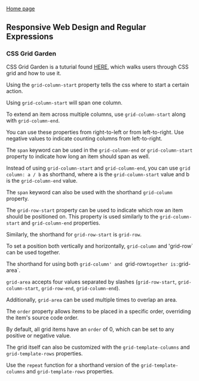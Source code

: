 [Home page](https://cfjalos.github.io/Reading-Notes/)
## Responsive Web Design and Regular Expressions

### CSS Grid Garden

CSS Grid Garden is a tuturial found [HERE](https://cssgridgarden.com/), which walks users through CSS grid and how to use it.

Using the `grid-column-start` property tells the css where to start a certain action. 

Using `grid-column-start` will span one column.

To extend an item across multiple columns, use `grid-column-start` along with `grid-column-end`.

You can use these properties from right-to-left or from left-to-right. Use negative values to indicate counting columns from left-to-right.

The `span` keyword can be used in the `grid-column-end` or `grid-column-start` property to indicate how long an item should span as well.

Instead of using `grid-column-start` and `grid-column-end`, you can use `grid column: a / b` as shorthand, where a is the `grid-column-start` value and b is the `grid-column-end` value.

The `span` keyword can also be used with the shorthand `grid-column` property.

The `grid-row-start` property can be used to indicate which row an item should be positioned on. This property is used similarly to the `grid-column-start` and `grid-column-end` properties. 

Similarly, the shorthand for `grid-row-start` is `grid-row`.

To set a position both vertically and horizontally, `grid-column` and 'grid-row` can be used together.

The shorthand for using both `grid-column' and `grid-row` together is: `grid-area`.

`grid-area` accepts four values separated by slashes (`grid-row-start`, `grid-column-start`, `grid-row-end`, `grid-column-end`).

Additionally, `grid-area` can be used multiple times to overlap an area.

The `order` property allows items to be placed in a specific order, overriding the item's source code order. 

By default, all grid items have an `order` of 0, which can be set to any positive or negative value. 

The grid itself can also be customized with the `grid-template-columns` and `grid-template-rows` properties. 

Use the `repeat` function for a shorthand version of the `grid-template-columns` and `grid-template-rows` properties.